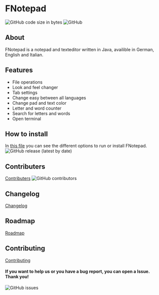 # FNotepad


![GitHub code size in bytes](https://img.shields.io/github/languages/code-size/fantastic-octo-garbanzo/FNotepad)
![GitHub](https://img.shields.io/github/license/fantastic-octo-garbanzo/FNotepad)

## About
FNotepad is a notepad and texteditor written in Java, availible in German, English and Italian.

## Features
- File operations
- Look and feel changer
- Tab settings
- Change easy between all languages
- Change pad and text color
- Letter and word counter
- Search for letters and words
- Open terminal

## How to install
In [this file][1] you can see the different options to run or install FNotepad.
![GitHub release (latest by date)](https://img.shields.io/github/v/release/fantastic-octo-garbanzo/FNotepad)

## Contributers
[Contributers][2]
![GitHub contributors](https://img.shields.io/github/contributors/fantastic-octo-garbanzo/FNotepad)
## Changelog
[Changelog][3]
## Roadmap
[Roadmap][4]
## Contributing
[Contributing][5]

#### If you want to help us or you have a bug report, you can open a Issue. Thank you!
![GitHub issues](https://img.shields.io/github/issues/fantastic-octo-garbanzo/FNotepad)

[1]: https://github.com/fantastic-octo-garbanzo/FNotepad/blob/main/INSTALL.md
[2]: https://github.com/fantastic-octo-garbanzo/FNotepad/blob/main/CONTRIBUTERS.md
[3]: https://github.com/fantastic-octo-garbanzo/FNotepad/blob/main/CHANGELOG.md
[4]: https://github.com/fantastic-octo-garbanzo/FNotepad/blob/main/ROADMAP.md
[5]: https://github.com/fantastic-octo-garbanzo/FNotepad/blob/main/CONTRIBUTING.md
